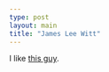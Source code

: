 ```yaml
---
type: post
layout: main
title: "James Lee Witt"
---
```

I like [this guy][1].
	
[1]: http://www.nytimes.com/2005/10/10/national/nationalspecial/10witt.html?ex=1286596800&en=d15b34a3f96fc204&ei=5090&partner=rssuserland&emc=rss